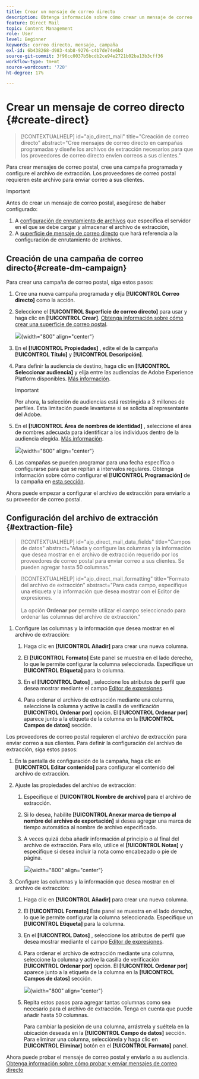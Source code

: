 ```yaml
---
title: Crear un mensaje de correo directo
description: Obtenga información sobre cómo crear un mensaje de correo postal en Journey Optimizer
feature: Direct Mail
topic: Content Management
role: User
level: Beginner
keywords: correo directo, mensaje, campaña
exl-id: 6b438268-d983-4ab8-9276-c4b7de74e6bd
source-git-commit: 3f96cc0037b5bcdb2ce94e2721b02ba13b3cff36
workflow-type: tm+mt
source-wordcount: '720'
ht-degree: 17%

---
```


# Crear un mensaje de correo directo {#create-direct}

>[!CONTEXTUALHELP]
>id="ajo_direct_mail"
>title="Creación de correo directo"
>abstract="Cree mensajes de correo directo en campañas programadas y diseñe los archivos de extracción necesarios para que los proveedores de correo directo envíen correos a sus clientes."

Para crear mensajes de correo postal, cree una campaña programada y configure el archivo de extracción. Los proveedores de correo postal requieren este archivo para enviar correo a sus clientes.

>[!IMPORTANT]
>
>Antes de crear un mensaje de correo postal, asegúrese de haber configurado:
>
>1. A [configuración de enrutamiento de archivos](../direct-mail/direct-mail-configuration.md#file-routing-configuration) que especifica el servidor en el que se debe cargar y almacenar el archivo de extracción,
>1. A [superficie de mensaje de correo directo](../direct-mail/direct-mail-configuration.md#direct-mail-surface) que hará referencia a la configuración de enrutamiento de archivos.


## Creación de una campaña de correo directo{#create-dm-campaign}

Para crear una campaña de correo postal, siga estos pasos:

1. Cree una nueva campaña programada y elija **[!UICONTROL Correo directo]** como la acción.

1. Seleccione el **[!UICONTROL Superficie de correo directo]** para usar y haga clic en **[!UICONTROL Crear]**. [Obtenga información sobre cómo crear una superficie de correo postal](direct-mail-configuration.md#direct-mail-surface).

   ![](assets/direct-mail-campaign.png){width="800" align="center"}

1. En el **[!UICONTROL Propiedades]** , edite el de la campaña **[!UICONTROL Título]** y **[!UICONTROL Descripción]**.

1. Para definir la audiencia de destino, haga clic en **[!UICONTROL Seleccionar audiencia]** y elija entre las audiencias de Adobe Experience Platform disponibles. [Más información](../audience/about-audiences.md).

   >[!IMPORTANT]
   >
   >Por ahora, la selección de audiencias está restringida a 3 millones de perfiles. Esta limitación puede levantarse si se solicita al representante del Adobe.

1. En el **[!UICONTROL Área de nombres de identidad]** , seleccione el área de nombres adecuada para identificar a los individuos dentro de la audiencia elegida. [Más información](../event/about-creating.md#select-the-namespace).

   ![](assets/direct-mail-campaign-properties.png){width="800" align="center"}

1. Las campañas se pueden programar para una fecha específica o configurarse para que se repitan a intervalos regulares. Obtenga información sobre cómo configurar el **[!UICONTROL Programación]** de la campaña en [esta sección](../campaigns/create-campaign.md#schedule).

Ahora puede empezar a configurar el archivo de extracción para enviarlo a su proveedor de correo postal.

## Configuración del archivo de extracción {#extraction-file}

>[!CONTEXTUALHELP]
>id="ajo_direct_mail_data_fields"
>title="Campos de datos"
>abstract="Añada y configure las columnas y la información que desea mostrar en el archivo de extracción requerido por los proveedores de correo postal para enviar correo a sus clientes. Se pueden agregar hasta 50 columnas."

>[!CONTEXTUALHELP]
>id="ajo_direct_mail_formatting"
>title="Formato del archivo de extracción"
>abstract="Para cada campo, especifique una etiqueta y la información que desea mostrar con el Editor de expresiones. <br/><br/> La opción <b>Ordenar por</b> permite utilizar el campo seleccionado para ordenar las columnas del archivo de extracción."

1. Configure las columnas y la información que desea mostrar en el archivo de extracción:

   1. Haga clic en **[!UICONTROL Añadir]** para crear una nueva columna.

   1. El **[!UICONTROL Formato]** Este panel se muestra en el lado derecho, lo que le permite configurar la columna seleccionada. Especifique un **[!UICONTROL Etiqueta]** para la columna.

   1. En el **[!UICONTROL Datos]** , seleccione los atributos de perfil que desea mostrar mediante el campo [Editor de expresiones](../personalization/personalization-build-expressions.md).

   1. Para ordenar el archivo de extracción mediante una columna, seleccione la columna y active la casilla de verificación **[!UICONTROL Ordenar por]** opción. El **[!UICONTROL Ordenar por]** aparece junto a la etiqueta de la columna en la **[!UICONTROL Campos de datos]** sección.







Los proveedores de correo postal requieren el archivo de extracción para enviar correo a sus clientes. Para definir la configuración del archivo de extracción, siga estos pasos:

1. En la pantalla de configuración de la campaña, haga clic en **[!UICONTROL Editar contenido]** para configurar el contenido del archivo de extracción.

1. Ajuste las propiedades del archivo de extracción:

   1. Especifique el **[!UICONTROL Nombre de archivo]** para el archivo de extracción.

   1. Si lo desea, habilite **[!UICONTROL Anexar marca de tiempo al nombre del archivo de exportación]** si desea agregar una marca de tiempo automática al nombre de archivo especificado.

   1. A veces quizá deba añadir información al principio o al final del archivo de extracción. Para ello, utilice el **[!UICONTROL Notas]** y especifique si desea incluir la nota como encabezado o pie de página.

      ![](assets/direct-mail-properties.png){width="800" align="center"}

1. Configure las columnas y la información que desea mostrar en el archivo de extracción:

   1. Haga clic en **[!UICONTROL Añadir]** para crear una nueva columna.

   1. El **[!UICONTROL Formato]** Este panel se muestra en el lado derecho, lo que le permite configurar la columna seleccionada. Especifique un **[!UICONTROL Etiqueta]** para la columna.

   1. En el **[!UICONTROL Datos]** , seleccione los atributos de perfil que desea mostrar mediante el campo [Editor de expresiones](../personalization/personalization-build-expressions.md).

   1. Para ordenar el archivo de extracción mediante una columna, seleccione la columna y active la casilla de verificación **[!UICONTROL Ordenar por]** opción. El **[!UICONTROL Ordenar por]** aparece junto a la etiqueta de la columna en la **[!UICONTROL Campos de datos]** sección.

      ![](assets/direct-mail-content.png){width="800" align="center"}

   1. Repita estos pasos para agregar tantas columnas como sea necesario para el archivo de extracción. Tenga en cuenta que puede añadir hasta 50 columnas.

      Para cambiar la posición de una columna, arrástrela y suéltela en la ubicación deseada en la **[!UICONTROL Campo de datos]** sección. Para eliminar una columna, selecciónela y haga clic en **[!UICONTROL Eliminar]** botón en el **[!UICONTROL Formato]** panel.

Ahora puede probar el mensaje de correo postal y enviarlo a su audiencia. [Obtenga información sobre cómo probar y enviar mensajes de correo directo](test-send-direct-mail.md)
